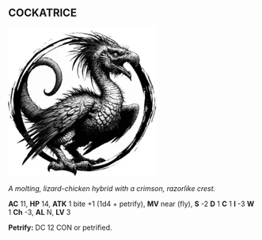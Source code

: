 ## COCKATRICE

![](images/cockatrice.webp)

_A molting, lizard-chicken hybrid with a crimson, razorlike crest._

**AC** 11, **HP** 14, **ATK** 1 bite +1 (1d4 + petrify), **MV** near (fly), **S** -2 **D** 1 **C** 1 **I** -3 **W** 1 **Ch** -3, **AL** N, **LV** 3

**Petrify:** DC 12 CON or petrified.

